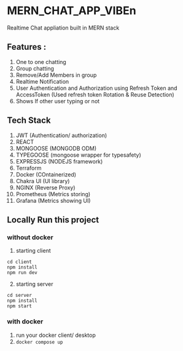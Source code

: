 ﻿# MERN_CHAT_APP_VIBEn
 Realtime Chat appliation built in MERN stack

## Features : 
 1. One to one chatting
 2. Group chatting
 3. Remove/Add Members in group
 4. Realtime Notification
 5. User Authentication and Authorization using Refresh Token and AccessToken (Used refresh token Rotation & Reuse Detection) 
 6. Shows If other user typing or not

## Tech Stack
 1. JWT (Authentication/ authorization)
 2. REACT
 3. MONGOOSE (MONGODB ODM)
 4. TYPEGOOSE (mongoose wrapper for typesafety)
 5. EXPRESSJS (NODEJS framework)
 6. Terraform
 7. Docker (COntainerized)
 8. Chakra UI (UI library)
 9. NGINX (Reverse Proxy)
 10. Prometheus (Metrics storing)
 11. Grafana (Metrics showing UI) 

## Locally Run this project 
### without docker

1. starting client 
```
cd client
npm install
npm run dev
```

2. starting server
```
cd server
npm install
npm start
```

### with docker

1. run your docker client/ desktop
2. <code>docker compose up</code>
